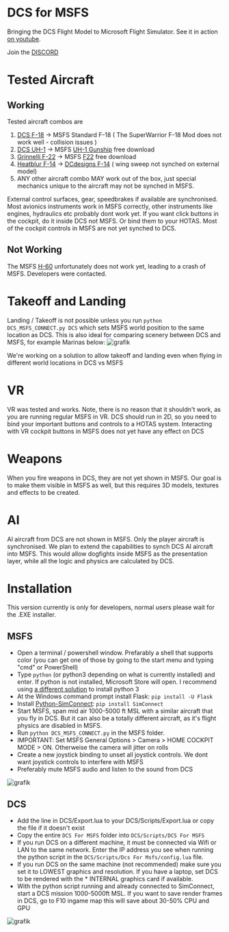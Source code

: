 # DCS for MSFS
Bringing the DCS Flight Model to Microsoft Flight Simulator.
See it in action [on youtube](https://www.youtube.com/channel/UCZobogo5kNABPsUp_W4tU0Q).

Join the [DISCORD](https://discord.gg/j9WuCrsY8y)

# Tested Aircraft
## Working
Tested aircraft combos are
1. [DCS F-18](https://www.digitalcombatsimulator.com/en/shop/modules/hornet/) -> MSFS Standard F-18 ( The SuperWarrior F-18 Mod does not work well - collision issues )
2. [DCS UH-1](https://www.digitalcombatsimulator.com/en/products/helicopters/huey/) -> MSFS [UH-1 Gunship](https://fr.flightsim.to/file/24313/uh-1c-huey-gunship) free download
3. [Grinnelli F-22](https://fsoutlet.com/f22/) -> MSFS [F22](https://flightsim.to/file/16413/lockheed-martin-f-22a-raptor-top-mach-studios-freeware-edition) free download
4. [Heatblur F-14](https://store.heatblur.com/products/test-product) -> [DCdesigns F-14](https://www.justflight.com/product/dc-designs-f14-a-b-tomcat-microsoft-flight-simulator)  ( wing sweep not synched on external model)
5. ANY other aircraft combo MAY work out of the box, just special mechanics unique to the aircraft may not be synched in MSFS.

External control surfaces, gear, speedbrakes if available are synchronised. Most avionics instruments work in MSFS correctly, other instruments like engines, hydraulics etc probably dont work yet.
If you want click buttons in the cockpit, do it inside DCS not MSFS. Or bind them to your HOTAS. Most of the cockpit controls in MSFS are not yet synched to DCS.


## Not Working
The MSFS [H-60](https://flightsim.to/file/21192/native-h-60-project-wip) unfortunately does not work yet, leading to a crash of MSFS. Developers were contacted.


# Takeoff and Landing
Landing / Takeoff is not possible unless you run `python DCS_MSFS_CONNECT.py DCS` which sets MSFS world position to the same location as DCS.
This is also ideal for comparing scenery between DCS and MSFS, for example Marinas below:
![grafik](https://user-images.githubusercontent.com/3744048/150657932-a38929c5-9a64-4694-91e6-93206b53697d.png)

We're working on a solution to allow takeoff and landing even when flying in different world locations in DCS vs MSFS

# VR
VR was tested and works. Note, there is no reason that it shouldn't work, as you are running regular MSFS in VR. DCS should run in 2D, so you need to bind your important buttons and controls to a HOTAS system. Interacting with VR cockpit buttons in MSFS does not yet have any effect on DCS

# Weapons
When you fire weapons in DCS, they are not yet shown in MSFS. Our goal is to make them visible in MSFS as well, but this requires 3D models, textures and effects to be created.

# AI
AI aircraft from DCS are not shown in MSFS. Only the player aircraft is synchronised. We plan to extend the capabilities to synch DCS AI aircraft into MSFS. This would allow dogfights inside MSFS as the presentation layer, while all the logic and physics are calculated by DCS.



# Installation

This version currently is only for developers, normal users please wait for the .EXE installer.

## MSFS
* Open a terminal / powershell window. Prefarably a shell that supports color (you can get one of those by going to the start menu and typing "cmd" or PowerShell) 
* Type `python` (or python3 depending on what is currently installed) and enter. If python is not installed, Microsoft Store will open. I recommend using [a different solution](https://stackoverflow.com/a/57421906) to install python 3
* At the Windows command prompt install Flask: `pip install -U Flask`
* Install [Python-SimConnect](https://github.com/odwdinc/Python-SimConnect): `pip install SimConnect`
* Start MSFS, span mid air 1000-5000 ft MSL with a similar aircraft that you fly in DCS. But it can also be a totally different aircraft, as it's flight physics are disabled in MSFS.
* Run `python DCS_MSFS_CONNECT.py` in the MSFS folder.
* IMPORTANT: Set MSFS General Options > Camera > HOME COCKPIT MODE > ON. Otherweise the camera will jitter on rolls
* Create a new joystick binding to unset all joystick controls. We dont want joystick controls to interfere with MSFS
* Preferably mute MSFS audio and listen to the sound from DCS

![grafik](https://user-images.githubusercontent.com/3744048/150621920-9eb15a86-a0af-455a-a90a-6f6c51e3e4ac.png)


## DCS
* Add the line in DCS/Export.lua to your DCS/Scripts/Export.lua or copy the file if it doesn't exist
* Copy the entire `DCS For MSFS` folder into `DCS/Scripts/DCS For MSFS`
* If you run DCS on a different machine, it must be connected via Wifi or LAN to the same network. Enter the IP address you see when running the python script in the `DCS/Scripts/Dcs For Msfs/config.lua` file.
* If you run DCS on the same machine (not recommended) make sure you set it to LOWEST graphics and resolution. If you have a laptop, set DCS to be rendered with the * INTERNAL graphics card if available.
* With the python script running and already connected to SimConnect, start a DCS mission 1000-5000ft MSL. If you want to save render frames in DCS, go to F10 ingame map this will save about 30-50% CPU and GPU

![grafik](https://user-images.githubusercontent.com/3744048/150621954-1e6c6d76-51f6-4c3e-ba64-5a26ade57e83.png)


